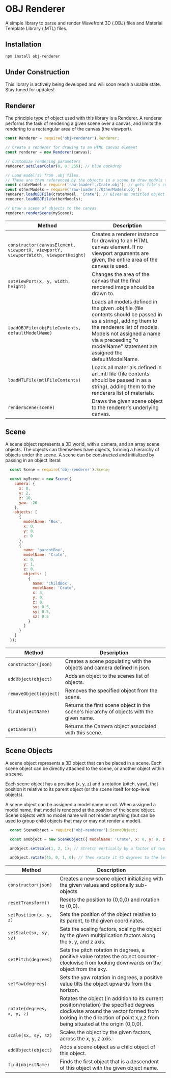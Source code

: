 # OBJ Renderer

A simple library to parse and render Wavefront 3D (.OBJ) files
and Material Template Library (.MTL) files.

## Installation

```javascript
npm install obj-renderer
```

## Under Construction
This library is actively being developed and will soon reach
a usable state. Stay tuned for updates!

## Renderer
The principle type of object used with this library is a Renderer. A renderer performs the task of
rendering a given scene over a canvas, and limits the rendering to a rectangular area of the canvas
(the viewport).

```javascript
const Renderer = require('obj-renderer').Renderer;

// Create a renderer for drawing to an HTML canvas element
const renderer = new Renderer(canvas);

// Customize rendering parameters
renderer.setClearColor(0, 0, 255); // blue backdrop

// Load model(s) from .obj files.
// These are then referenced by the objects in a scene to draw models to given locations within the scene.
const crateModel = require('raw-loader!./Crate.obj'); // gets file's contents as a string
const otherModels = require('raw-loader!./OtherModels.obj');
renderer.loadOBJFile(crateModel, 'Crate'); // Gives an untitled object (one with no preceding "o modelName" statement) a name
renderer.loadOBJFile(otherModels);

// Draw a scene of objects to the canvas
renderer.renderScene(myScene);
```

| Method | Description |
| --- | --- |
| `constructor(canvasElement, viewportX, viewportY, viewportWidth, viewportHeight)` | Creates a renderer instance for drawing to an HTML canvas element. If no viewport arguments are given, the entire area of the canvas is used. |
| `setViewPort(x, y, width, height)` | Changes the area of the canvas that the final rendered image should be drawn to. |
| `loadOBJFile(objFileContents, defaultModelName)` | Loads all models defined in the given .obj file (file contents should be passed in as a string), adding them to the renderers list of models. Models not assigned a name via a preceeding "o modelName" statement are assigned the defaultModelName. |
| `loadMTLFile(mtlFileContents)` | Loads all materials defined in an .mtl file (file contents should be passed in as a string), adding them to the renderers list of materials.
| `renderScene(scene)` | Draws the given scene object to the renderer's underlying canvas. |


## Scene
A scene object represents a 3D world, with a camera, and an array scene objects.
The objects can themselves have objects, forming a hierarchy of objects under the scene.
A scene can be constructed and initialized by passing in an object literal:

```javascript
  const Scene = require('obj-renderer').Scene;

  const myScene = new Scene({
    camera: {
      x: 0,
      y: 2,
      z: 10,
      yaw: -20
    },
    objects: [
      { 
        modelName: 'Box',
        x: 0,
        y: 0,
        z: 0
      },
      {
        name: 'parentBox',
        modelName: 'Crate',
        x: 0,
        y: 1,
        z: 0,
        objects: [
          { 
            name: 'childBox',
            modelName: 'Crate',
            x: 3,
            y: 0,
            z: 0,
            sx: 0.5,
            sy: 0.5,
            sz: 0.5
          }
        ]
      }
    ]
  });
```

| Method | Description |
| --- | --- |
| `constructor(json)` | Creates a scene populating with the objects and camera defined in json. |
| `addObject(object)` | Adds an object to the scenes list of objects. |
| `removeObject(object)` | Removes the specified object from the scene. |
| `find(objectName)` | Returns the first scene object in the scene's hierarchy of objects with the given name. |
| `getCamera()` | Returns the Camera object associated with this scene. |


## Scene Objects
A scene object represents a 3D object that can be placed in a scene.
Each scene object can be directly attached to the scene, or another object within a scene.

Each scene object has a position (x, y, z) and a rotation (pitch, yaw), that position it relative
to its parent object (or the scene itself for top-level objects).

A scene object can be assigned a model name or not.
When assigned a model name, that model is rendered at the position of the scene object.
Scene objects with no model name will not render anything (but can be used to group child objects
that may or may not render a model).

```javascript
  const SceneObject = require('obj-renderer').SceneObject;

  const anObject = new SceneObject({ modelName: 'Crate', x: 0, y: 0, z: 0 });

  anObject.setScale(1, 2, 1); // Stretch vertically by a factor of two

  anObject.rotate(45, 0, 1, 0); // Then rotate it 45 degrees to the left
```

| Method | Description |
| --- | --- |
| `constructor(json)` | Creates a new scene object initializing with the given values and optionally sub-objects |
| `resetTransform()` | Resets the position to (0,0,0) and rotation to (0,0). |
| `setPosition(x, y, z)` | Sets the position of the object relative to its parent, to the given coordinates. |
| `setScale(sx, sy, sz)` | Sets the scaling factors, scaling the object by the given multiplication factors along the x, y, and z axis. |
| `setPitch(degrees)` | Sets the pitch rotation in degrees, a positive value rotates the object counter-clockwise from looking downwards on the object from the sky. |
| `setYaw(degrees)` | Sets the yaw rotation in degrees, a positive value tilts the object upwards from the horizon. |
| `rotate(degrees, x, y, z)` | Rotates the object (in addition to its current position/rotation) the specified degrees clockwise around the vector formed from looking in the direction of point x,y,z from being situated at the origin (0,0,0). |
| `scale(sx, sy, sz)` | Scales the object by the given factors, across the x, y, z axis. |
| `addObject(object)` | Adds a scene object as a child object of this object. |
| `find(objectName)` | Finds the first object that is a descendent of this object with the given object name. |
